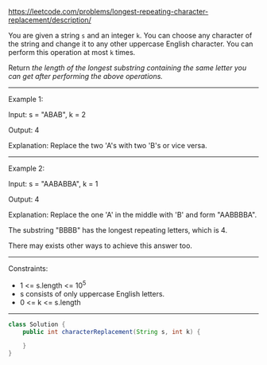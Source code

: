 https://leetcode.com/problems/longest-repeating-character-replacement/description/

You are given a string `s` and an integer `k`. You can choose any character of the string and change it to any other uppercase English character. You can perform this operation at most `k` times.

Return _the length of the longest substring containing the same letter you can get after performing the above operations._

---

Example 1:

Input: s = "ABAB", k = 2

Output: 4

Explanation: Replace the two 'A's with two 'B's or vice versa.

---

Example 2:

Input: s = "AABABBA", k = 1

Output: 4

Explanation: Replace the one 'A' in the middle with 'B' and form "AABBBBA".

The substring "BBBB" has the longest repeating letters, which is 4.

There may exists other ways to achieve this answer too.

---

Constraints:

- 1 <= s.length <= 10<sup>5</sup>
- s consists of only uppercase English letters.
- 0 <= k <= s.length

---

```java
class Solution {
    public int characterReplacement(String s, int k) {

    }
}
```
